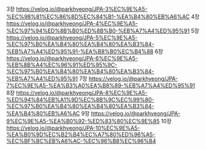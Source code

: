 3장
https://velog.io/@parkhyeong/JPA-3%EC%9E%A5-%EC%98%81%EC%86%8D%EC%84%B1-%EA%B4%80%EB%A6%AC
4장
https://velog.io/@parkhyeong/JPA-4%EC%9E%A5-%EC%97%94%ED%8B%B0%ED%8B%B0-%EB%A7%A4%ED%95%91
5장
https://velog.io/@parkhyeong/JPA-5%EC%9E%A5-%EC%97%B0%EA%B4%80%EA%B4%80%EA%B3%84-%EB%A7%A4%ED%95%91-%EA%B8%B0%EC%B4%88
6장
https://velog.io/@parkhyeong/JPA-6%EC%9E%A5-%EB%8B%A4%EC%96%91%ED%95%9C-%EC%97%B0%EA%B4%80%EA%B4%80%EA%B3%84-%EB%A7%A4%ED%95%91
7장
https://velog.io/@parkhyeong/JPA-7%EC%9E%A5-%EA%B3%A0%EA%B8%89-%EB%A7%A4%ED%95%91
8장
https://velog.io/@parkhyeong/JPA-8%EC%9E%A5-%ED%94%84%EB%A1%9D%EC%8B%9C%EC%99%80-%EC%97%B0%EA%B4%80%EA%B4%80%EA%B3%84-%EA%B4%80%EB%A6%AC
9장
https://velog.io/@parkhyeong/JPA-9%EC%9E%A5-%EA%B0%92-%ED%83%80%EC%9E%85
10장
https://velog.io/@parkhyeong/JPA-10%EC%9E%A5-%EA%B0%9D%EC%B2%B4%EC%A7%80%ED%96%A5-%EC%BF%BC%EB%A6%AC-%EC%96%B8%EC%96%B4
